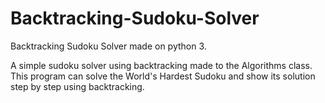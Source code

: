# Backtracking-Sudoku-Solver
Backtracking Sudoku Solver made on python 3.

A simple sudoku solver using backtracking made to the Algorithms class.
This program can solve the World's Hardest Sudoku and show its solution step by step using backtracking.
